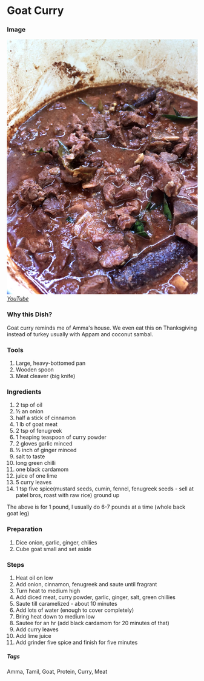 # Goat Curry

### Image
![Goat curry](goat-curry.jpg)
[*YouTube*](https://www.youtube.com/watch?v=ffsR1kS7oE8)

### Why this Dish?
Goat curry reminds me of Amma's house. We even eat this on Thanksgiving instead of turkey usually with Appam and coconut sambal.

### Tools
1. Large, heavy-bottomed pan
1. Wooden spoon
1. Meat cleaver (big knife)

### Ingredients
1. 2 tsp of oil
1. ½ an onion
1. half a stick of cinnamon
1. 1 lb of goat meat
1. 2 tsp of fenugreek
1. 1 heaping teaspoon of curry powder
1. 2 gloves garlic minced
1. ½ inch of ginger minced
1. salt to taste
1. long green chilli
1. one black cardamom
1. juice of one lime
1. 5 curry leaves
1. 1 tsp five spice(mustard seeds, cumin, fennel, fenugreek seeds - sell at patel bros, roast with raw rice) ground up

The above is for 1 pound, I usually do 6-7 pounds at a time (whole back goat leg)

### Preparation
1. Dice onion, garlic, ginger, chilies
2. Cube goat small and set aside

### Steps
1. Heat oil on low
1. Add onion, cinnamon, fenugreek and saute until fragrant
1. Turn heat to medium high
1. Add diced meat, curry powder, garlic, ginger, salt, green chillies
1. Saute till caramelized - about 10 minutes
1. Add lots of water (enough to cover completely)
1. Bring heat down to medium low
1. Sautee for an hr (add black cardamom for 20 minutes of that)
1. Add curry leaves
1. Add lime juice
1. Add grinder five spice and finish for five minutes

##### Tags
Amma, Tamil, Goat, Protein, Curry, Meat